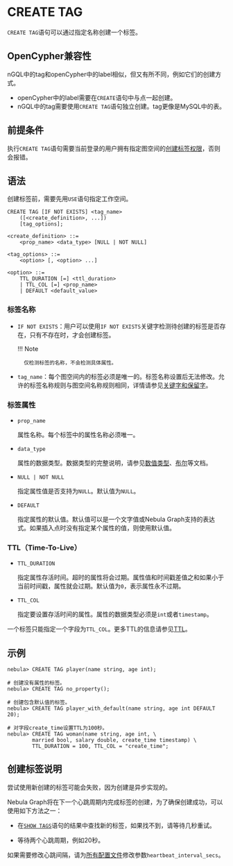 # CREATE TAG

`CREATE TAG`语句可以通过指定名称创建一个标签。

## OpenCypher兼容性

nGQL中的tag和openCypher中的label相似，但又有所不同，例如它们的创建方式。

* openCypher中的label需要在`CREATE`语句中与点一起创建。
* nGQL中的tag需要使用`CREATE TAG`语句独立创建。tag更像是MySQL中的表。

## 前提条件

执行`CREATE TAG`语句需要当前登录的用户拥有指定图空间的[创建标签权限](../../7.data-security/1.authentication/3.role-list.md)，否则会报错。

## 语法

创建标签前，需要先用`USE`语句指定工作空间。

```ngql
CREATE TAG [IF NOT EXISTS] <tag_name>
    ([<create_definition>, ...])
    [tag_options];

<create_definition> ::=
    <prop_name> <data_type> [NULL | NOT NULL]

<tag_options> ::=
    <option> [, <option> ...]

<option> ::=
    TTL_DURATION [=] <ttl_duration>
    | TTL_COL [=] <prop_name>
    | DEFAULT <default_value>
```

### 标签名称

- `IF NOT EXISTS`：用户可以使用`IF NOT EXISTS`关键字检测待创建的标签是否存在，只有不存在时，才会创建标签。

  !!! Note

        仅检测标签的名称，不会检测具体属性。

- `tag_name`：每个图空间内的标签必须是唯一的。标签名称设置后无法修改。允许的标签名称规则与图空间名称规则相同，详情请参见[关键字和保留字](../20.appendix/keywords-and-reserved-words.md)。

### 标签属性

- `prop_name`

    属性名称。每个标签中的属性名称必须唯一。

- `data_type`

    属性的数据类型。数据类型的完整说明，请参见[数值类型](../3.data-types/1.numeric.md)、[布尔](../3.data-types/2.boolean.md)等文档。

- `NULL | NOT NULL`

    指定属性值是否支持为`NULL`。默认值为`NULL`。

- `DEFAULT`

    指定属性的默认值。默认值可以是一个文字值或Nebula Graph支持的表达式。如果插入点时没有指定某个属性的值，则使用默认值。

### TTL（Time-To-Live）

- `TTL_DURATION`

    指定属性存活时间。超时的属性将会过期。属性值和时间戳差值之和如果小于当前时间戳，属性就会过期。默认值为`0`，表示属性永不过期。

- `TTL_COL`

    指定要设置存活时间的属性。属性的数据类型必须是`int`或者`timestamp`。

一个标签只能指定一个字段为`TTL_COL`。更多TTL的信息请参见[TTL](../8.clauses-and-options/ttl-options.md)。

## 示例

```ngql
nebula> CREATE TAG player(name string, age int);

# 创建没有属性的标签。
nebula> CREATE TAG no_property(); 

# 创建包含默认值的标签。
nebula> CREATE TAG player_with_default(name string, age int DEFAULT 20);

# 对字段create_time设置TTL为100秒。
nebula> CREATE TAG woman(name string, age int, \
        married bool, salary double, create_time timestamp) \
        TTL_DURATION = 100, TTL_COL = "create_time";
```

## 创建标签说明

尝试使用新创建的标签可能会失败，因为创建是异步实现的。

Nebula Graph将在下一个心跳周期内完成标签的创建，为了确保创建成功，可以使用如下方法之一：

- 在[`SHOW TAGS`](4.show-tags.md)语句的结果中查找新的标签，如果找不到，请等待几秒重试。

- 等待两个心跳周期，例如20秒。

如果需要修改心跳间隔，请为[所有配置文件](../../5.configurations-and-logs/1.configurations/1.configurations.md)修改参数`heartbeat_interval_secs`。

